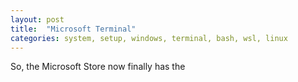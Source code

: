 ```yaml
---
layout: post
title:  "Microsoft Terminal"
categories: system, setup, windows, terminal, bash, wsl, linux
---
```


So, the Microsoft Store now finally has the 
